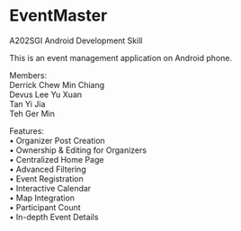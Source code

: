 # EventMaster
A202SGI Android Development Skill

This is an event management application on Android phone.

Members:\
Derrick Chew Min Chiang\
Devus Lee Yu Xuan\
Tan Yi Jia\
Teh Ger Min

Features: \
•	Organizer Post Creation\
•	Ownership & Editing for Organizers\
•	Centralized Home Page\
•	Advanced Filtering\
•	Event Registration\
•	Interactive Calendar\
•	Map Integration\
•	Participant Count\
•	In-depth Event Details
